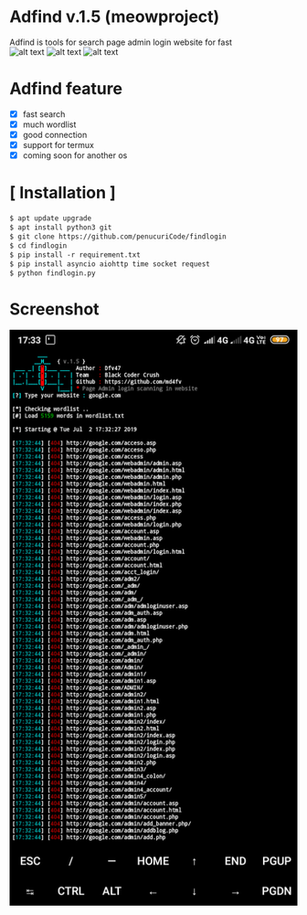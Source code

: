 # Adfind v.1.5 (meowproject)

Adfind is tools for search page admin login website for fast<br>
![alt text](https://img.shields.io/badge/Coded-penucuriCode-blue.svg)
![alt text](https://img.shields.io/badge/Size-143.00KB-yellow.svg)
![alt text](https://img.shields.io/badge/Python-3-green.svg)

# Adfind feature
- [x] fast search
- [x] much wordlist
- [x] good connection
- [x] support for termux
- [x] coming soon for another os

# [ Installation ]
```
$ apt update upgrade
$ apt install python3 git
$ git clone https://github.com/penucuriCode/findlogin
$ cd findlogin
$ pip install -r requirement.txt
$ pip install asyncio aiohttp time socket request
$ python findlogin.py
```
# Screenshot
<img src="img/adfind.png" />
